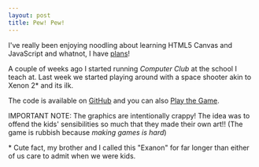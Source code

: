 ```yaml
---
layout: post
title: Pew! Pew!
---
```


I've really been enjoying noodling about learning HTML5 Canvas and JavaScript and whatnot, I have [plans][LD]!

A couple of weeks ago I started running *Computer Club* at the school I teach at. Last week we started playing around with a space shooter akin to Xenon 2* and its ilk.

The code is available on [GitHub][CODE] and you can also [Play the Game][GAME].

IMPORTANT NOTE: The graphics are intentionally crappy! The idea was to offend the kids' sensibilities so much that they made their own art!! (The game is rubbish because *making games is hard*)

\* Cute fact, my brother and I called this "Exanon" for far longer than either of us care to admit when we were kids.

[LD]: http://www.ludumdare.com/compo/
[CODE]: https://github.com/MalphasWats/SuperSpaceBattleYeah
[GAME]: http://malphaswats.github.com/SuperSpaceBattleYeah/game.html
